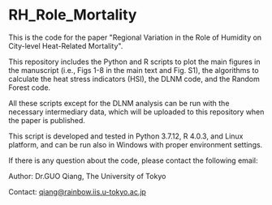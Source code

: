 # RH_Role_Mortality
This is the code for the paper "Regional Variation in the Role of Humidity on City-level Heat-Related Mortality".

This repository includes the Python and R scripts to plot the main figures in the manuscript (i.e., Figs 1-8 in the main text and Fig. S1), the algorithms to calculate the heat stress indicators (HSI), the DLNM code, and the Random Forest code. 

All these scripts except for the DLNM analysis can be run with the necessary intermediary data, which will be uploaded to this repository when the paper is published.  

This script is developed and tested in Python 3.7.12, R 4.0.3, and Linux platform, and can be run also in Windows with proper environment settings.

If there is any question about the code, please contact the following email:  

Author: Dr.GUO Qiang, The University of Tokyo  

Contact: qiang@rainbow.iis.u-tokyo.ac.jp

